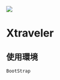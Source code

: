 <img src="https://xtraveler.github.io/LP/media/logo.png"></img>
# Xtraveler
## 使用環境
`BootStrap
`  
 
